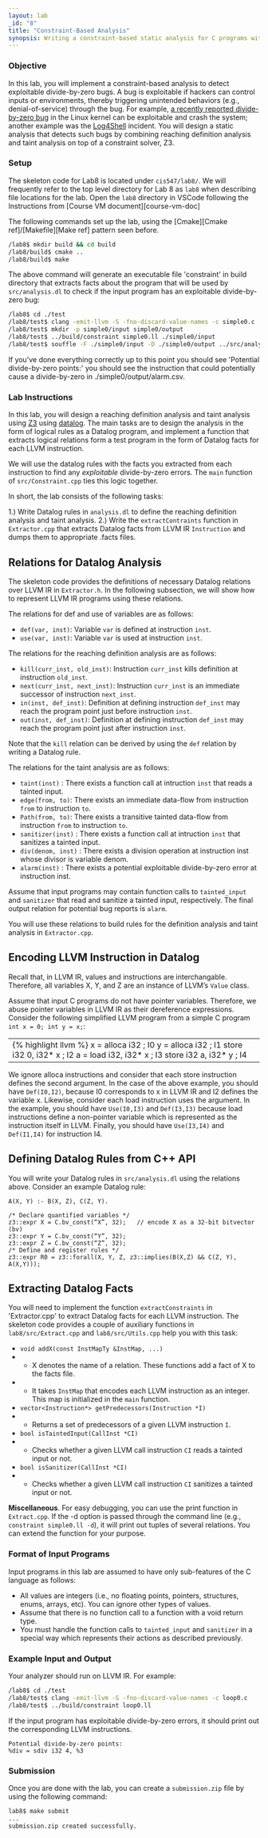 ```yaml
---
layout: lab
_id: "8"
title: "Constraint-Based Analysis"
synopsis: Writing a constraint-based static analysis for C programs with LLVM and Z3.
---
```


### Objective 

In this lab, you will implement a constraint-based analysis to detect exploitable divide-by-zero bugs.
A bug is exploitable if hackers can control inputs or environments, thereby triggering unintended behaviors (e.g., denial-of-service) through the bug.
For example, [a recently reported divide-by-zero bug][bug] in the Linux kernel can be exploitable and crash the system; another example was the [Log4Shell][log4shell] incident.
You will design a static analysis that detects such bugs by combining reaching definition analysis and taint analysis on top of a constraint solver, Z3.

### Setup

The skeleton code for Lab8 is located under `cis547/lab8/`.
We will frequently refer to the top level directory for Lab 8 as `lab8` when describing file locations for the lab. Open the `lab8` directory in VSCode following the Instructions from [Course VM document][course-vm-doc]

The following commands set up the lab, using the [Cmake][Cmake ref]/[Makefile][Make ref] pattern seen before.

```sh
/lab8$ mkdir build && cd build
/lab8/build$ cmake ..
/lab8/build$ make
```

The above command will generate an executable file 'constraint' in build directory that extracts facts about the program that will be used by `src/analysis.dl`
to check if the input program has an exploitable divide-by-zero bug:

```sh
/lab8$ cd ./test
/lab8/test$ clang -emit-llvm -S -fno-discard-value-names -c simple0.c
/lab8/test$ mkdir -p simple0/input simple0/output
/lab8/test$ ../build/constraint simple0.ll ./simple0/input
/lab8/test$ souffle -F ./simple0/input -D ./simple0/output ../src/analysis.d
```

If you’ve done everything correctly up to this point you should see 'Potential divide-by-zero points:' you should see the instruction that could potentially cause a divide-by-zero in ./simple0/output/alarm.csv. 

### Lab Instructions

In this lab, you will design a reaching definition analysis and taint analysis using [Z3][Z3Guide] using [datalog][souffle].
The main tasks are to design the analysis in the form of logical rules as a Datalog program, and implement a function that extracts logical relations form a test program in the form of Datalog facts for each LLVM instruction.

We will use the datalog rules with the facts you extracted from each instruction to find any *exploitable* divide-by-zero errors.
The `main` function of `src/Constraint.cpp` ties this logic together.

In short, the lab consists of the following tasks:

1.) Write Datalog rules in `analysis.dl` to define the reaching definition analysis and taint analysis.
2.) Write the `extractContraints` function in `Extractor.cpp` that extracts Datalog facts from LLVM IR `Instruction` and dumps them to appropriate .facts files.

## Relations for Datalog Analysis
The skeleton code provides the definitions of necessary Datalog relations over LLVM IR in `Extractor.h`.
In the following subsection, we will show how to represent LLVM IR programs using these relations.

The relations for def and use of variables are as follows:

- `def(var, inst)`: Variable `var` is defined at instruction `inst`.
- `use(var, inst)`: Variable `var` is used at instruction `inst`.

The relations for the reaching definition analysis are as follows: 

- `kill(curr_inst, old_inst)`: Instruction `curr_inst` kills definition at instruction `old_inst`.
- `next(curr_inst, next_inst)`: Instruction `curr_inst` is an immediate successor of instruction `next_inst`.
- `in(inst, def_inst)`: Definition at defining instruction `def_inst` may reach the program point just before instruction `inst`.
- `out(inst, def_inst)`: Definition at defining instruction `def_inst` may reach the program point just after instruction `inst`.

Note that the `kill` relation can be derived by using the `def` relation by writing a Datalog rule.

The relations for the taint analysis are as follows: 

- `taint(inst)` : There exists a function call at intruction `inst` that reads a tainted input.
- `edge(from, to)`: There exists an immediate data-flow from instruction `from` to instruction `to`.
- `Path(from, to)`: There exists a transitive tainted data-flow from instruction `from` to instruction `to`.
- `sanitizer(inst)` : There exists a function call at intruction `inst` that sanitizes a tainted input.
- `div(denom, inst)` : There exists a division operation at instruction inst whose divisor is variable denom.
- `alarm(inst)` : There exists a potential exploitable divide-by-zero error at instruction inst.


Assume that input programs may contain function calls to `tainted_input` and `sanitizer` that read and sanitize a tainted input, respectively. The final output relation for potential bug reports is `alarm`.

You will use these relations to build rules for the definition analysis and taint analysis in `Extractor.cpp`.

## Encoding LLVM Instruction in Datalog
Recall that, in LLVM IR, values and instructions are interchangable.
Therefore, all variables X, Y, and Z are an instance of LLVM’s `Value` class. 

Assume that input C programs do not have pointer variables.
Therefore, we abuse pointer variables in LLVM IR as their dereference expressions.
Consider the following simplified LLVM program from a simple C program `int x = 0; int y = x;`:

<table>
<tbody>
<tr valign="top">
<td>
{% highlight llvm %}
x = alloca i32          ; I0
y = alloca i32          ; I1
store i32 0, i32* x     ; I2
a = load i32, i32* x    ; I3
store i32 a, i32* y     ; I4
</td>
</tr>
</tbody>
</table>

We ignore alloca instructions and consider that each store instruction defines the second argument.
In the case of the above example, you should have `Def(I0,I2)`, because I0 corresponds to x in LLVM IR and I2 defines the variable x.
Likewise, consider each load instruction uses the argument.
In the example, you should have `Use(I0,I3)` and `Def(I3,I3)` because load instructions define a non-pointer variable which is represented as the instruction itself in LLVM.
Finally, you should have `Use(I3,I4)` and `Def(I1,I4)` for instruction I4.

## Defining Datalog Rules from C++ API
You will write your Datalog rules in `src/analysis.dl` using the relations above.
Consider an example Datalog rule:
```dl
A(X, Y) :- B(X, Z), C(Z, Y).
```

```
/* Declare quantified variables */
z3::expr X = C.bv_const(“X”, 32);   // encode X as a 32-bit bitvector (bv)
z3::expr Y = C.bv_const(“Y”, 32);
z3::expr Z = C.bv_const(“Z”, 32);
/* Define and register rules */
z3::expr R0 = z3::forall(X, Y, Z, z3::implies(B(X,Z) && C(Z, Y), A(X,Y)));
```

## Extracting Datalog Facts
You will need to implement the function `extractConstraints` in 'Extractor.cpp' to extract Datalog facts for each LLVM instruction.
The skeleton code provides a couple of auxiliary functions in `lab8/src/Extract.cpp` and `lab8/src/Utils.cpp` help you with this task:

- `void addX(const InstMapTy &InstMap, ...)`
- - X denotes the name of a relation. These functions add a fact of X to the facts file.
- - It takes `InstMap` that encodes each LLVM instruction as an integer. This map is initialized in the `main` function.
- `vector<Instruction*> getPredecessors(Instruction *I)`
- - Returns a set of predecessors of a given LLVM instruction `I`.
- `bool isTaintedInput(CallInst *CI)`
- - Checks whether a given LLVM call instruction `CI` reads a tainted input or not.
- `bool isSanitizer(CallInst *CI)`
- - Checks whether a given LLVM call instruction `CI` sanitizes a tainted input or not.

**Miscellaneous**.
For easy debugging, you can use the print function in `Extract.cpp`.
If the -d option is passed through the command line (e.g., `constraint simple0.ll -d`), it will print out tuples of several relations.
You can extend the function for your purpose. 

### Format of Input Programs

Input programs in this lab are assumed to have only sub-features of the C language as follows:

- All values are integers (i.e., no floating points, pointers, structures, enums, arrays, etc). You can ignore other types of values.
- Assume that there is no function call to a function with a void return type.
- You must handle the function calls to `tainted_input` and `sanitizer` in a special way which represents their actions as described previously.

### Example Input and Output

Your analyzer should run on LLVM IR. For example:

```sh
/lab8$ cd ./test
/lab8/test$ clang -emit-llvm -S -fno-discard-value-names -c loop0.c
/lab8/test$ ../build/constraint loop0.ll
```

If the input program has exploitable divide-by-zero errors, it should print out the corresponding  LLVM instructions.

```
Potential divide-by-zero points:
%div = sdiv i32 4, %3
```

### Submission


Once you are done with the lab, you can create a `submission.zip` file by using the following command:
```sh
lab8$ make submit
...
submission.zip created successfully.
```

[bug]: https://www.cvedetails.com/cve/CVE-2019-14284/
[log4shell]: https://en.wikipedia.org/wiki/Log4Shell
[souffle]: https://souffle-lang.github.io/simple
[Z3C++API]: https://z3prover.github.io/api/html/namespacez3.html
[Z3Guide]: https://web.archive.org/web/20210119175613/https://rise4fun.com/Z3/tutorial/guide
[expression]: https://z3prover.github.io/api/html/classz3_1_1expr.html
[fixed-point]: https://z3prover.github.io/api/html/classz3_1_1fixedpoint.html
[example]: https://github.com/Z3Prover/z3/blob/master/examples/c%2B%2B/example.cpp